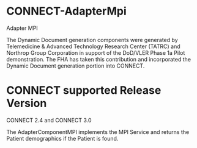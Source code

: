 CONNECT-AdapterMpi
==================

Adapter MPI

The Dynamic Document generation components were generated by Telemedicine & Advanced Technology Research Center (TATRC) and Northrop Group Corporation in support of the DoD/VLER Phase 1a Pilot demonstration. The FHA has taken this contribution and incorporated the Dynamic Document generation portion into CONNECT.

CONNECT supported Release Version
=================================

CONNECT 2.4 and CONNECT 3.0

The AdapterComponentMPI implements the MPI Service and returns the Patient demographics if the Patient is found.